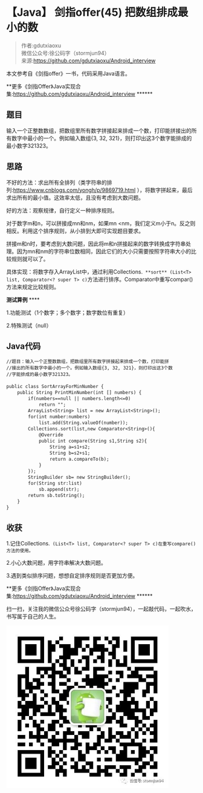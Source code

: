 # 【Java】 剑指offer(45) 把数组排成最小的数  
  
> 作者:gdutxiaoxu<br/> 微信公众号:徐公码字（stormjun94）<br/>来源:https://github.com/gdutxiaoxu/Android_interview

本文参考自《剑指offer》一书，代码采用Java语言。

**更多《剑指Offer》Java实现合集:https://github.com/gdutxiaoxu/Android_interview ******

## 题目

输入一个正整数数组，把数组里所有数字拼接起来排成一个数，打印能拼接出的所有数字中最小的一个。例如输入数组{3, 32,
321}，则打印出这3个数字能排成的最小数字321323。

## 思路

不好的方法：求出所有全排列（类字符串的排列:https://www.cnblogs.com/yongh/p/9869719.html
），将数字拼起来，最后求出所有的最小值。这效率太低，且没有考虑到大数问题。

好的方法：观察规律，自行定义一种排序规则。

对于数字m和n，可以拼接成mn和nm，如果mn <nm，我们定义m小于n。反之则相反。利用这个排序规则，从小排到大即可实现题目要求。

拼接m和n时，要考虑到大数问题，因此将m和n拼接起来的数字转换成字符串处理。因为mn和nm的字符串位数相同，因此它们的大小只需要按照字符串大小的比较规则就可以了。

具体实现：将数字存入ArrayList中，通过利用Collections.` **sort** (List<T> list, Comparator<?
super T> c)`方法进行排序。Comparator中重写compar()方法来规定比较规则。

**测试算例** ****

1.功能测试（1个数字；多个数字；数字数位有重复）

2.特殊测试（null）

## **Java代码**

    
    
    //题目：输入一个正整数数组，把数组里所有数字拼接起来排成一个数，打印能拼
    //接出的所有数字中最小的一个。例如输入数组{3, 32, 321}，则打印出这3个数
    //字能排成的最小数字321323。
    
    public class SortArrayForMinNumber {
        public String PrintMinNumber(int [] numbers) {
            if(numbers==null || numbers.length<=0)
                return "";
            ArrayList<String> list = new ArrayList<String>();
            for(int number:numbers)
                list.add(String.valueOf(number));
            Collections.sort(list,new Comparator<String>(){
                @Override
                public int compare(String s1,String s2){
                    String a=s1+s2;
                    String b=s2+s1;
                    return a.compareTo(b);
                }
            });
            StringBuilder sb= new StringBuilder();
            for(String str:list)
                sb.append(str);
            return sb.toString();
        }
    }
    

## **收获**

1.记住Collections.` (List<T> list, Comparator<? super T> c)在重写compare()方法的使用。`

2.小心大数问题，用字符串解决大数问题。

3.遇到类似排序问题，想想自定排序规则是否更加方便。

**更多《剑指Offer》Java实现合集:https://github.com/gdutxiaoxu/Android_interview ******

扫一扫，关注我的微信公众号徐公码字（stormjun94），一起敲代码，一起吹水，书写属于自己的人生。

![](https://raw.githubusercontent.com/gdutxiaoxu/blog_pic/master/offer/20200722234908.png)